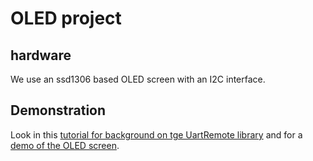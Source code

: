 # OLED project

## hardware

We use an ssd1306 based OLED screen with an I2C interface.

## Demonstration

Look in this [tutorial for background on tge UartRemote library](https://www.youtube.com/watch?v=3U67RWEsXiU) and for a [demo of the OLED screen](https://www.youtube.com/watch?v=3U67RWEsXiU&t=1962s).
